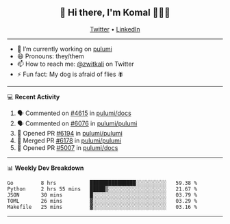 <h2 align="center"> 👋 Hi there, I'm Komal 🧑🏾‍💻 </h2>
<p align="center">
    <a href="https://twitter.com/zwitkali">Twitter</a> •
    <a href="https://www.linkedin.com/in/komal-ali/">LinkedIn</a>
</p>

--------

- 🔭 I’m currently working on [pulumi](https://github.com/pulumi/pulumi)
- 😄 Pronouns: they/them
- 📫 How to reach me: [@zwitkali](https://twitter.com/zwitkali) on Twitter
- ⚡ Fun fact: My dog is afraid of flies 🪰

--------
💻 **Recent Activity**

<!--START_SECTION:activity-->
1. 🗣 Commented on [#4615](https://github.com/pulumi/docs/issues/4615) in [pulumi/docs](https://github.com/pulumi/docs)
2. 🗣 Commented on [#6076](https://github.com/pulumi/pulumi/issues/6076) in [pulumi/pulumi](https://github.com/pulumi/pulumi)
3. 💪 Opened PR [#6194](https://github.com/pulumi/pulumi/pull/6194) in [pulumi/pulumi](https://github.com/pulumi/pulumi)
4. 🎉 Merged PR [#6178](https://github.com/pulumi/pulumi/pull/6178) in [pulumi/pulumi](https://github.com/pulumi/pulumi)
5. 💪 Opened PR [#5007](https://github.com/pulumi/docs/pull/5007) in [pulumi/docs](https://github.com/pulumi/docs)
<!--END_SECTION:activity-->

--------

📊 **Weekly Dev Breakdown**
<!--START_SECTION:waka-->
```text
Go         8 hrs           ███████████████░░░░░░░░░░   59.38 % 
Python     2 hrs 55 mins   █████▒░░░░░░░░░░░░░░░░░░░   21.67 % 
JSON       30 mins         █░░░░░░░░░░░░░░░░░░░░░░░░   03.79 % 
TOML       26 mins         ▓░░░░░░░░░░░░░░░░░░░░░░░░   03.29 % 
Makefile   25 mins         ▓░░░░░░░░░░░░░░░░░░░░░░░░   03.16 % 
```
<!--END_SECTION:waka-->

--------